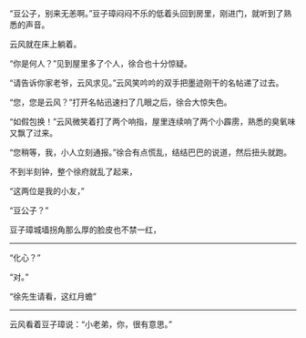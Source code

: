 

“豆公子，别来无恙啊。”豆子璋闷闷不乐的低着头回到房里，刚进门，就听到了熟悉的声音。

云风就在床上躺着。

“你是何人？”见到屋里多了个人，徐合也十分惊疑。

“请告诉你家老爷，云风求见。”云风笑吟吟的双手把墨迹刚干的名帖递了过去。

“您，您是云风？”打开名帖迅速扫了几眼之后，徐合大惊失色。

“如假包换！”云风微笑着打了两个响指，屋里连续响了两个小霹雳，熟悉的臭氧味又飘了过来。

“您稍等，我，小人立刻通报。”徐合有点慌乱，结结巴巴的说道，然后扭头就跑。

不到半刻钟，整个徐府就乱了起来，

“这两位是我的小友，”

“豆公子？”

豆子璋城墙拐角那么厚的脸皮也不禁一红，

***

“化心？”

“对。”

“徐先生请看，这红月蟾”

***

云风看着豆子璋说：“小老弟，你，很有意思。”